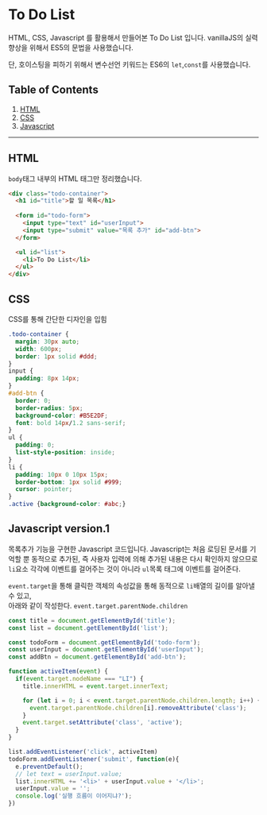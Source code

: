 # To Do List

HTML, CSS, Javascript 를 활용해서 만들어본 
To Do List 입니다. vanillaJS의 실력향상을 위해서 
ES5의 문법을 사용했습니다. 

단, 호이스팅을 피하기 위해서 변수선언 키워드는 ES6의 `let`,`const`를 사용했습니다.


## Table of Contents

1. [HTML](#HTML)
1. [CSS](#CSS)
1. [Javascript](#Javascript)




---


## HTML 

`body`태그 내부의 HTML 태그만 정리했습니다.

```html
<div class="todo-container">
  <h1 id="title">할 일 목록</h1>
      
  <form id="todo-form">
    <input type="text" id="userInput">
    <input type="submit" value="목록 추가" id="add-btn">
  </form>

  <ul id="list">
    <li>To Do List</li>
  </ul>
</div>
```

## CSS

CSS를 통해 간단한 디자인을 입힘


```css
.todo-container {
  margin: 30px auto;
  width: 600px;
  border: 1px solid #ddd;
}
input {
  padding: 8px 14px;
}
#add-btn {
  border: 0;
  border-radius: 5px;
  background-color: #B5E2DF;
  font: bold 14px/1.2 sans-serif;
}
ul {
  padding: 0;
  list-style-position: inside;
}
li {
  padding: 10px 0 10px 15px;
  border-bottom: 1px solid #999;
  cursor: pointer;
}
.active {background-color: #abc;}
```


## Javascript version.1

목록추가 기능을 구현한 Javascript 코드입니다.
Javascript는 처음 로딩된 문서를 기억할 뿐 동적으로 추가된, 즉 사용자 입력에 의해 추가된 내용은 다시 확인하지 않으므로 `li`요소 각각에 이벤트를 걸어주는 것이 아니라 `ul`목록 태그에 이벤트를 걸어준다.  

`event.target`을 통해 클릭한 객체의 속성값을 통해 동적으로 `li`배열의 길이를 알아낼 수 있고,  
아래와 같이 작성한다.
`event.target.parentNode.children` 


```javascript
const title = document.getElementById('title');
const list = document.getElementById('list');

const todoForm = document.getElementById('todo-form');
const userInput = document.getElementById('userInput');
const addBtn = document.getElementById('add-btn');

function activeItem(event) {
  if(event.target.nodeName === "LI") {
    title.innerHTML = event.target.innerText;

    for (let i = 0; i < event.target.parentNode.children.length; i++) {
      event.target.parentNode.children[i].removeAttribute('class');
    }
    event.target.setAttribute('class', 'active');
  } 
}

list.addEventListener('click', activeItem)
todoForm.addEventListener('submit', function(e){
  e.preventDefault();
  // let text = userInput.value;
  list.innerHTML += '<li>' + userInput.value + '</li>';
  userInput.value = '';
  console.log('실행 흐름이 이어지냐?');
})
```

